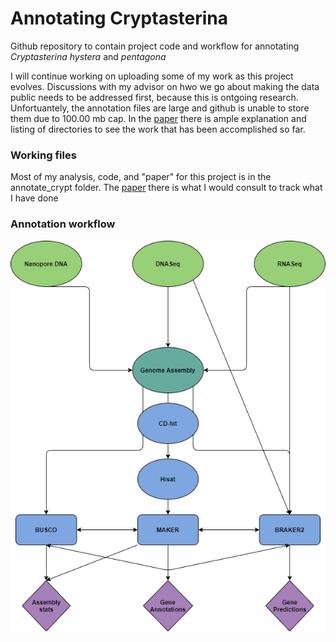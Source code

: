 # Annotating Cryptasterina

Github repository to contain project code and workflow for annotating *Cryptasterina* *hystera* and *pentagona*

I will continue working on uploading some of my work as this project evolves. Discussions with my advisor on hwo we go about making the data public needs to be addressed first, because this is ontgoing research. Unfortuantely, the annotation files are large and github is unable to store them due to 100.00 mb cap. In the [paper](https://github.com/madmolecularman/annotate_cryptasterina/blob/master/annotate_crypt/crypt_work.pdf) there is ample explanation and listing of directories to see the work that has been accomplished so far.

### Working files

Most of my analysis, code, and "paper" for this project is in the annotate_crypt folder. The [paper](https://github.com/madmolecularman/annotate_cryptasterina/blob/master/annotate_crypt/crypt_work.pdf) there is what I would consult to track what I have done

### Annotation workflow

![Workflow](https://github.com/madmolecularman/annotate_cryptasterina/blob/master/annotate_crypt/crypt_annotate_workflow.png)
